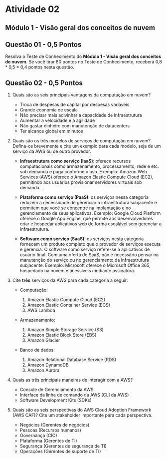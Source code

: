# Atividade 02

## Módulo 1 - Visão geral dos conceitos de nuvem

## Questão 01 - 0,5 Pontos

Resolva o Teste de Conhecimento do **Módulo 1 - Visão geral dos conceitos de nuvem**. Se você tirar 80 pontos no Teste de Conhecimento, receberá 0,8 * 0,5 = 0,4 pontos nesta questão.

## Questão 02 - 0,5 Pontos

1. Quais são as seis principais vantagens da computação em nuvem?

	- Troca de despesas de capital por despesas variáveis
	- Grande economia de escala
	- Não precisar mais adivinhar a capacidade de infraestrutura
	- Aumentar a velocidade e a agilidade
	- Não gastar dinheiro com manutenção de datacenters
	- Ter alcance global em minutos

2. Quais são os três modelos de serviços de computação em nuvem? Defina-os brevemente e cite um exemplo para cada modelo, seja de um serviço da AWS ou de outro provedor.

	- **Infraestrutura como serviço (IaaS)**: oferece recursos computacionais como armazenamento, processamento, rede e etc. sob demanda e paga conforme o uso. Exemplo: Amazon Web Services (AWS) oferece o Amazon Elastic Compute Cloud (EC2), permitindo aos usuários provisionar servidores virtuais sob demanda.
	
	- **Plataforma como serviço (PaaS)**: os serviços nessa categoria reduzem a necessidade de gerenciar a infraestrutura subjacente e permitem que você se concentre na implantação e no gerenciamento de seus aplicativos. Exemplo: Google Cloud Platform oferece o Google App Engine, que permite aos desenvolvedores criar e hospedar aplicativos web de forma escalável sem gerenciar a infraestrutura.
	
	- **Software como serviço (SaaS)**: os serviços nesta categoria fornecem um produto completo que o provedor de serviços executa e gerencia. O software como serviço refere-se a aplicativos de usuário final. Com uma oferta de SaaS, não é necessário pensar na manutenção do serviço ou no gerenciamento da infraestrutura subjacente.  Exemplo: Microsoft oferece o Microsoft Office 365, hospedado na nuvem e acessíveis mediante assinatura.

3. Cite **três** serviços da AWS para cada categoria a seguir:
	- Computação:
		1. Amazon Elastic Compute Cloud (EC2)
		2. Amazon Elastic Container Service (ECS)
		3. AWS Lambda
	
	- Armazenamento:
		1. Amazon Simple Storage Service (S3)
		2. Amazon Elastic Block Store (EBS)
		3. Amazon Glacier
	- Banco de dados:
		 1. Amazon Relational Database Service (RDS)
		 2. Amazon DynamoDB
		 3. Amazon Aurora

4. Quais as três principais maneiras de interagir com a AWS?
	- Console de Gerenciamento da AWS
	- Interface da linha de comando da AWS (CLI da AWS)
	- Software Development Kits (SDKs)

5. Quais são as seis perspectivas do AWS Cloud Adoption Framework (AWS CAF)? Cite um stakeholder importante para cada perspectiva.
	- Negócios  (Gerentes de negócios) 
	- Pessoas (Recursos humanos)
	- Governança (CIO)
	- Plataforma (Gerentes de TI)
	- Segurança (Gerentes de segurança de TI)
	- Operações (Gerentes de suporte de TI)
